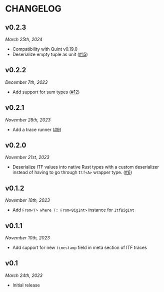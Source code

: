 # CHANGELOG

## v0.2.3

*March 25th, 2024*

- Compatibility with Quint v0.19.0
- Deserialize empty tuple as unit ([#15](https://github.com/informalsystems/itf-rs/pull/15))

## v0.2.2

*December 7th, 2023*

- Add support for sum types ([#12](https://github.com/informalsystems/itf-rs/pull/12))

## v0.2.1

*November 28th, 2023*

- Add a trace runner ([#9](https://github.com/informalsystems/itf-rs/pull/9))

## v0.2.0

*November 21st, 2023*

- Deserialize ITF values into native Rust types with a custom deserializer
  instead of having to go through `Itf<A>` wrapper type.
  ([#6](https://github.com/informalsystems/itf-rs/pull/6))

## v0.1.2

*November 10th, 2023*

- Add `From<T> where T: From<BigInt>` instance for `ItfBigInt`

## v0.1.1

*November 10th, 2023*

- Add support for new `timestamp` field in meta section of ITF traces

## v0.1

*March 24th, 2023*

- Initial release

